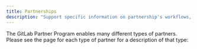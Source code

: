 ```yaml
---
title: Partnerships
description: "Support specific information on partnership's workflows, automations and processes."
---
```


The GitLab Partner Program enables many different types of partners. Please
see the page for each type of partner for a description of that type:
